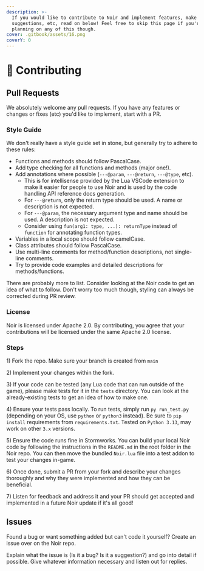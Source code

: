 ```yaml
---
description: >-
  If you would like to contribute to Noir and implement features, make
  suggestions, etc, read on below! Feel free to skip this page if you're not
  planning on any of this though.
cover: .gitbook/assets/16.png
coverY: 0
---
```


# 🤝 Contributing

## Pull Requests

We absolutely welcome any pull requests. If you have any features or changes or fixes (etc) you'd like to implement, start with a PR.

### Style Guide

We don't really have a style guide set in stone, but generally try to adhere to these rules:

* Functions and methods should follow PascalCase.
* Add type checking for all functions and methods (major one!).
* Add annotations where possible (`---@param`, `---@return`, `---@type`, etc).
  * This is for intellisense provided by the Lua VSCode extension to make it easier for people to use Noir and is used by the code handling API reference docs generation.
  * For `---@return`, only the return type should be used. A name or description is not expected.
  * For `---@param`, the necessary argument type and name should be used. A description is not expected.
  * Consider using `fun(arg1: type, ...): returnType` instead of `function` for annotating function types.
* Variables in a local scope should follow camelCase.
* Class attributes should follow PascalCase.
* Use multi-line comments for method/function descriptions, not single-line comments.
* Try to provide code examples and detailed descriptions for methods/functions.

There are probably more to list. Consider looking at the Noir code to get an idea of what to follow. Don't worry too much though, styling can always be corrected during PR review.

### License

Noir is licensed under Apache 2.0. By contributing, you agree that your contributions will be licensed under the same Apache 2.0 license.

### Steps

1\) Fork the repo. Make sure your branch is created from `main`

2\) Implement your changes within the fork.

3\) If your code can be tested (any Lua code that can run outside of the game), please make tests for it in the `tests` directory. You can look at the already-existing tests to get an idea of how to make one.

4\) Ensure your tests pass locally. To run tests, simply run `py run_test.py` (depending on your OS,  use `python` or `python3` instead). Be sure to `pip install` requirements from `requirements.txt`. Tested on `Python 3.13`, may work on other `3.x` versions.

5\) Ensure the code runs fine in Stormworks. You can build your local Noir code by following the instructions in the `README.md` in the root folder in the Noir repo. You can then move the bundled `Noir.lua` file into a test addon to test your changes in-game.

6\) Once done, submit a PR from your fork and describe your changes thoroughly and why they were implemented and how they can be beneficial.

7\) Listen for feedback and address it and your PR should get accepted and implemented in a future Noir update if it's all good!

## Issues

Found a bug or want something added but can't code it yourself? Create an issue over on the Noir repo.

Explain what the issue is (Is it a bug? Is it a suggestion?) and go into detail if possible. Give whatever information necessary and listen out for replies.

